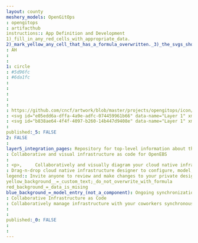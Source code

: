 ```yaml
---
layout: county 
meshery_models: OpenGitOps
: opengitops
: artifacthub
instructions:: App Definition and Development
1)_fill_in_any_red_cells_with_appropriate_data.
2)_mark_yellow_any_cell_that_has_a_formula_overwritten._3)_the_svgs_shouldn't_have_xml_header_they_are_added_programmatically_through_workflows: Continuous Integration & Delivery
: AH
: 
: 
1: circle
: #5d96fc
: #6da1fc
: 
: 
: 
: 
: 
: https://github.com/cncf/artwork/blob/master/projects/opengitops/icon/color/opengitops-icon-color.svg
: <svg id="e05edd6a-dffa-4a9e-adfc-074459961b66" data-name="Layer 1" xmlns="http://www.w3.org/2000/svg" viewBox="0 0 380.02979 254.45239"><defs><style>.affe17a5-e018-4fb8-946a-80e9e7a0f193{fill:#aecafd;}.bd7f78c4-983c-4558-abc0-f31949656785{fill:#8db5fd;}.a420176a-ccaf-4429-8679-b18aca0cb755{fill:#5d96fc;}.b8ae33db-75d5-437d-8c10-67af67b148bc{fill:#7dabfd;}.b11c092e-d932-44b0-977b-8e2f110ec233{fill:#9ec0fd;}.ad11967c-0e48-4554-a428-6a247e848d90{fill:#70a2fc;}.b737eea3-a650-4373-a194-fc2c441e650d{fill:none;stroke:#7dabfd;stroke-linecap:round;stroke-linejoin:round;stroke-width:0;}.b058768a-ff48-432e-8c18-c4fbc1a8ee95{fill:#75a6fc;}.ec237433-d426-4fad-89c9-1b1fea2c95b7{fill:#6da0fc;}.a1b2063c-5498-4ce8-9032-b8f63d7f74c3{fill:#639afc;}</style></defs><path class="affe17a5-e018-4fb8-946a-80e9e7a0f193" d="M62.24353,222.76538a5.8752,5.8752,0,0,1,5.87506-5.87506H30.03186a5.87509,5.87509,0,1,1,0,11.75018H68.11859A5.87513,5.87513,0,0,1,62.24353,222.76538Z" transform="translate(-11.21912 -69)"/><path class="bd7f78c4-983c-4558-abc0-f31949656785" d="M62.24353,167.25586a5.875,5.875,0,0,1,5.87512-5.87506H15.97406q-.82617,2.92089-1.516,5.89715c-.06958.30079-.13135.60456-.19879.90619-.15735.70362-.31488,1.40711-.46045,2.115-.08039.39075-.152.78479-.22876,1.17695-.10785.5509-.21631,1.1015-.31708,1.65484H68.11865A5.875,5.875,0,0,1,62.24353,167.25586Z" transform="translate(-11.21912 -69)"/><path class="a420176a-ccaf-4429-8679-b18aca0cb755" d="M69.33411,161.3808H68.11865a5.87509,5.87509,0,1,0,0,11.75018h26.5307a109.71438,109.71438,0,0,1,3.18433-11.75018Z" transform="translate(-11.21912 -69)"/><path class="b8ae33db-75d5-437d-8c10-67af67b148bc" d="M89.18787,142.3374a5.8751,5.8751,0,1,1,0,11.75019h11.35846a109.90711,109.90711,0,0,1,5.68847-11.75019Z" transform="translate(-11.21912 -69)"/><path class="a420176a-ccaf-4429-8679-b18aca0cb755" d="M95.063,148.21246a5.87486,5.87486,0,0,0-5.87512-5.87506H23.0708a126.1908,126.1908,0,0,0-4.78461,11.75019H89.18787A5.87492,5.87492,0,0,0,95.063,148.21246Z" transform="translate(-11.21912 -69)"/><path class="b11c092e-d932-44b0-977b-8e2f110ec233" d="M82.09735,129.97943a5.875,5.875,0,0,1,5.87506-5.87512H40.56647a5.87506,5.87506,0,0,1,.00122,11.75012h47.4035A5.87492,5.87492,0,0,1,82.09735,129.97943Z" transform="translate(-11.21912 -69)"/><path class="a420176a-ccaf-4429-8679-b18aca0cb755" d="M46.44159,129.97943a5.875,5.875,0,0,0-5.87512-5.87512H33.50793a127.00613,127.00613,0,0,0-7.1853,11.75018H40.56647l.00122-.00006A5.875,5.875,0,0,0,46.44159,129.97943Z" transform="translate(-11.21912 -69)"/><path class="a420176a-ccaf-4429-8679-b18aca0cb755" d="M105.80029,124.10431H87.97241a5.87506,5.87506,0,0,0-.00122,11.75012l.00122.00006h22.18891a110.59414,110.59414,0,0,1,8.83947-11.75018Z" transform="translate(-11.21912 -69)"/><path class="bd7f78c4-983c-4558-abc0-f31949656785" d="M95.063,92.703a5.875,5.875,0,0,1,5.87506-5.87506H73.29828c-.10663.06354-.21417.12573-.32062.18958q-1.89532,1.1368-3.74792,2.33648c-.23066.14948-.45887.30225-.68848.45319-1.24219.81641-2.47314,1.6485-3.68445,2.5069-.04095.029-.08276.05676-.12372.08581-1.234.87665-2.44635,1.78125-3.64709,2.70026-.23139.17712-.46362.35327-.69373.53192q-1.7373,1.34858-3.42663,2.75458c-.07593.06329-.15064.128-.22638.1914h44.19879A5.87508,5.87508,0,0,1,95.063,92.703Z" transform="translate(-11.21912 -69)"/><path class="b11c092e-d932-44b0-977b-8e2f110ec233" d="M101.34326,86.82794a5.87506,5.87506,0,1,1,0,11.75012h49.74622A108.75862,108.75862,0,0,1,188.697,86.82794Z" transform="translate(-11.21912 -69)"/><path class="ad11967c-0e48-4554-a428-6a247e848d90" d="M107.21851,92.703a5.875,5.875,0,0,0-5.87525-5.87506h-.40521a5.87506,5.87506,0,0,0,0,11.75012h.40521A5.87513,5.87513,0,0,0,107.21851,92.703Z" transform="translate(-11.21912 -69)"/><path class="a420176a-ccaf-4429-8679-b18aca0cb755" d="M138.2146,69A126.58109,126.58109,0,0,0,87.50842,79.53461H188.92078A126.58109,126.58109,0,0,0,138.2146,69Z" transform="translate(-11.21912 -69)"/><line class="b737eea3-a650-4373-a194-fc2c441e650d" x1="20.43347" y1="122.36407" x2="0.0658" y2="122.36407"/><path class="b8ae33db-75d5-437d-8c10-67af67b148bc" d="M31.65259,179.61377l.00122.00006h1.57995a5.87509,5.87509,0,0,1,0,11.75018H31.65381l-.00122.00006H92.33905a111.14775,111.14775,0,0,1,1.129-11.7503Z" transform="translate(-11.21912 -69)"/><path class="a420176a-ccaf-4429-8679-b18aca0cb755" d="M11.21912,198.25208q.10243,5.94561.7409,11.75018H93.07935a111.54717,111.54717,0,0,1-.827-11.75018Z" transform="translate(-11.21912 -69)"/><path class="b058768a-ff48-432e-8c18-c4fbc1a8ee95" d="M68.11859,216.89032a5.87509,5.87509,0,0,0,0,11.75018H97.05707a109.77965,109.77965,0,0,1-2.89478-11.75018Z" transform="translate(-11.21912 -69)"/><path class="b8ae33db-75d5-437d-8c10-67af67b148bc" d="M23.75159,222.76538a5.87513,5.87513,0,0,1,5.87512-5.87506h-16.72c.04675.28284.09192.56628.1405.84845q.12286.71328.25293,1.42425.14978.81374.311,1.6233c.0935.47308.18792.94586.28668,1.41705.11267.53772.23071,1.07342.35016,1.60864.10449.4682.209.93634.3186,1.40253.12659.53845.25946,1.07458.39294,1.61035.11353.45575.226.91193.34443,1.36554.0393.15057.082.29974.12182.45007H29.62671A5.87507,5.87507,0,0,1,23.75159,222.76538Z" transform="translate(-11.21912 -69)"/><path class="ec237433-d426-4fad-89c9-1b1fea2c95b7" d="M35.907,222.76538a5.87525,5.87525,0,0,0-5.87512-5.87506h-.40515a5.87509,5.87509,0,1,0,0,11.75018h.40515A5.87518,5.87518,0,0,0,35.907,222.76538Z" transform="translate(-11.21912 -69)"/><path class="b11c092e-d932-44b0-977b-8e2f110ec233" d="M90.80865,235.52856a5.8751,5.8751,0,1,1,0,11.75019h13.89283a109.80014,109.80014,0,0,1-5.27832-11.75019Z" transform="translate(-11.21912 -69)"/><polygon class="b11c092e-d932-44b0-977b-8e2f110ec233" points="79.589 178.279 79.59 178.279 79.59 178.279 79.589 178.279"/><polygon class="b11c092e-d932-44b0-977b-8e2f110ec233" points="79.59 166.529 79.589 166.529 79.59 166.529 79.59 166.529"/><path class="ad11967c-0e48-4554-a428-6a247e848d90" d="M92.70038,235.84564a5.85322,5.85322,0,0,1,.90875.392A5.85074,5.85074,0,0,0,92.70038,235.84564Z" transform="translate(-11.21912 -69)"/><path class="ad11967c-0e48-4554-a428-6a247e848d90" d="M96.41968,239.65662a5.88209,5.88209,0,0,0-1.87384-2.78644A5.88252,5.88252,0,0,1,96.41968,239.65662Z" transform="translate(-11.21912 -69)"/><path class="ad11967c-0e48-4554-a428-6a247e848d90" d="M96.41968,243.1507a5.86251,5.86251,0,0,1-1.07746,1.99A5.862,5.862,0,0,0,96.41968,243.1507Z" transform="translate(-11.21912 -69)"/><path class="ad11967c-0e48-4554-a428-6a247e848d90" d="M96.41968,243.1507a5.90916,5.90916,0,0,0,0-3.49408,5.91045,5.91045,0,0,1,0,3.49408Z" transform="translate(-11.21912 -69)"/><path class="ad11967c-0e48-4554-a428-6a247e848d90" d="M94.54584,245.93713a5.9085,5.9085,0,0,0,.79638-.79644A5.919,5.919,0,0,1,94.54584,245.93713Z" transform="translate(-11.21912 -69)"/><path class="ad11967c-0e48-4554-a428-6a247e848d90" d="M93.60913,236.23767a5.88419,5.88419,0,0,1,.93671.63251A5.88821,5.88821,0,0,0,93.60913,236.23767Z" transform="translate(-11.21912 -69)"/><path class="ad11967c-0e48-4554-a428-6a247e848d90" d="M84.93359,241.40363a5.87513,5.87513,0,0,1,5.87506-5.87507H17.46393c.0661.20221.13.40534.19708.60706q.2547.76584.52045,1.52673c.16589.47821.33282.95594.50421,1.43152.18335.50873.37158,1.015.56122,1.52069.17608.46961.353.93885.53442,1.40583.19574.50366.39655,1.00463.59851,1.50512.18775.46533.3761.93048.56922,1.39307.20605.49365.41723.98444.62933,1.47485q.19189.44367.38733.88532h68.843A5.87514,5.87514,0,0,1,84.93359,241.40363Z" transform="translate(-11.21912 -69)"/><path class="ec237433-d426-4fad-89c9-1b1fea2c95b7" d="M25.895,255.38239c.09418.17773.18665.3565.28162.53375q.4617.86178.93792,1.7146c.21375.3847.42646.77.64411,1.15222.33984.5968.68768,1.18848,1.03686,1.7793.20441.34582.40576.69366.61334,1.03735.40613.67242.82221,1.33813,1.24036,2.00238.16083.25543.317.5141.47962.76831q.87789,1.37283,1.789,2.7215l.02826.04071h85.0307a110.54521,110.54521,0,0,1-8.60425-11.75012Z" transform="translate(-11.21912 -69)"/><path class="b8ae33db-75d5-437d-8c10-67af67b148bc" d="M87.97241,285.77075a5.87509,5.87509,0,0,1,0-11.75018h36.28308l-.00006-.00006H37.95685c.04669.05987.09173.12091.13849.18066q1.09515,1.4004,2.22815,2.77088c.14611.17657.29675.34918.44384.5249q.93027,1.11135,1.88459,2.20178c.24743.28241.49756.5622.74743.84235q.85611.95974,1.73133,1.90149c.24633.26519.49121.53155.7398.79467q1.11668,1.182,2.26136,2.33582c.06494.06537.12805.13257.19311.19775h89.68811l-.00012-.00006Z" transform="translate(-11.21912 -69)"/><path class="a420176a-ccaf-4429-8679-b18aca0cb755" d="M82.09735,279.89563a5.87509,5.87509,0,0,0,5.87506,5.87512h50.04053a110.485,110.485,0,0,1-13.75745-11.75018H87.97241A5.87508,5.87508,0,0,0,82.09735,279.89563Z" transform="translate(-11.21912 -69)"/><path class="bd7f78c4-983c-4558-abc0-f31949656785" d="M122.21,298.53387a5.87514,5.87514,0,0,1,5.87512-5.87506h20.7594l-.00012-.00006H55.78076c.12848.10974.25812.21808.387.32721q1.62075,1.37265,3.285,2.69574c.07794.06171.15411.12555.23224.18707,1.16388.91663,2.34881,1.80787,3.54516,2.68427q.35835.26257.7179.52356,1.77447,1.28109,3.59216,2.50458c.18921.12695.38123.25006.57123.376q1.71963,1.14039,3.477,2.2262c.12085.07458.24017.15131.36127.22552H98.09943a5.87512,5.87512,0,1,1,.00488,0H128.0827A5.875,5.875,0,0,1,122.21,298.53387Z" transform="translate(-11.21912 -69)"/><path class="bd7f78c4-983c-4558-abc0-f31949656785" d="M158.0708,304.40887h22.93628a108.66883,108.66883,0,0,1-17.16248-4.8255A5.873,5.873,0,0,1,158.0708,304.40887Z" transform="translate(-11.21912 -69)"/><path class="a420176a-ccaf-4429-8679-b18aca0cb755" d="M103.977,298.53387a5.87509,5.87509,0,1,0-5.87756,5.875l.00244.00013.00244-.00013A5.875,5.875,0,0,0,103.977,298.53387Z" transform="translate(-11.21912 -69)"/><path class="a420176a-ccaf-4429-8679-b18aca0cb755" d="M163.8446,299.58337a109.04841,109.04841,0,0,1-15.00006-6.92456h-20.7594a5.875,5.875,0,0,0-.00244,11.75006l.00244.00013h29.98322l.00244-.00013A5.873,5.873,0,0,0,163.8446,299.58337Z" transform="translate(-11.21912 -69)"/><path class="a420176a-ccaf-4429-8679-b18aca0cb755" d="M88.43445,312.91772a127.38435,127.38435,0,0,0,99.5603,0Z" transform="translate(-11.21912 -69)"/><path class="a420176a-ccaf-4429-8679-b18aca0cb755" d="M39.10883,185.489a5.875,5.875,0,0,0-5.87507-5.87512H12.2439q-.74772,5.79666-.959,11.75018H33.23376A5.87493,5.87493,0,0,0,39.10883,185.489Z" transform="translate(-11.21912 -69)"/><path class="a420176a-ccaf-4429-8679-b18aca0cb755" d="M94.54584,245.93713a5.87906,5.87906,0,0,0-.93671-9.69946,6.04687,6.04687,0,0,0-2.80048-.70911h0a5.8751,5.8751,0,0,0,0,11.75019h0a5.85258,5.85258,0,0,0,3.73719-1.34162Z" transform="translate(-11.21912 -69)"/><path class="a1b2063c-5498-4ce8-9032-b8f63d7f74c3" d="M49.56647,105.06085c-.14929.14551-.29883.29059-.44739.43683q-.9385.92377-1.85712,1.86743c-.2359.242-.47424.48151-.70819.72528q-1.23916,1.29144-2.44421,2.61548c-.11554.12738-.22742.25806-.34247.38593q-1.032,1.14678-2.03595,2.31866c-.24518.28607-.48724.575-.72992.86322q-.8324.98877-1.64471,1.99469-.219.271-.43714.54279h86.98328a110.40392,110.40392,0,0,1,14.4162-11.75031Z" transform="translate(-11.21912 -69)"/><path class="a420176a-ccaf-4429-8679-b18aca0cb755" d="M264.22528,69.40515a126.43631,126.43631,0,0,0-62.854,16.62073c.21924-.00128.43713-.00836.65667-.00836,53.558,0,98.1518,38.49121,107.84089,89.41455H262.34857a63.96573,63.96573,0,1,0-15.73352,65.84735H219.01617V210.78217h89.084v89.41436H277.93689V275.84821A109.19889,109.19889,0,0,1,202.028,306.43488c-.46063,0-.91845-.01185-1.37774-.01752A127.03074,127.03074,0,1,0,264.22528,69.40515Z" transform="translate(-11.21912 -69)"/></svg>, 
: <svg id="b838ae64-4f4f-4097-b260-14b447d9408e" data-name="Layer 1" xmlns="http://www.w3.org/2000/svg" viewBox="0 0 386.43191 258.75823"><defs><style>.a1b9aa3b-1a86-4efe-ae15-7d9852fc1cdf,.bb0792cb-8c25-4356-bbc3-525ff4d73ab6,.be8cb1e1-2ee3-4593-85ef-b1dabb035535,.e0064562-c022-4141-9e6a-d66f8288f1fc,.ee66e682-d519-4b6e-8a8c-1947584e5ca2,.f4c0b57d-b3d5-4c52-ae2c-9492b2656435,.fde00d22-265f-4d68-8e11-14b724357e52{fill:#fff;}.b92987be-d22f-4128-a64f-b30f60052b38,.e0064562-c022-4141-9e6a-d66f8288f1fc{opacity:0.5;}.f4c0b57d-b3d5-4c52-ae2c-9492b2656435{opacity:0.6;}.bb0792cb-8c25-4356-bbc3-525ff4d73ab6{opacity:0.9;}.be8cb1e1-2ee3-4593-85ef-b1dabb035535{opacity:0.8;}.fde00d22-265f-4d68-8e11-14b724357e52{opacity:0.7;}.b92987be-d22f-4128-a64f-b30f60052b38{fill:none;stroke:#fff;stroke-linecap:round;stroke-linejoin:round;stroke-width:0;}.a1b9aa3b-1a86-4efe-ae15-7d9852fc1cdf{opacity:0.95;}</style></defs><path class="e0064562-c022-4141-9e6a-d66f8288f1fc" d="M59.42722,224.8234a5.97463,5.97463,0,0,1,5.97446-5.97446H26.67051a5.97452,5.97452,0,0,1,0,11.949H65.40168A5.97458,5.97458,0,0,1,59.42722,224.8234Z" transform="translate(-7.56809 -68.45595)"/><path class="f4c0b57d-b3d5-4c52-ae2c-9492b2656435" d="M59.42722,168.37461a5.97424,5.97424,0,0,1,5.97335-5.97446H12.41431c-.14549.5145-.29874,1.02554-.43806,1.54263q-.3782,1.40274-.72495,2.81733-.401,1.63467-.75837,3.286c-.20713.95218-.407,1.90707-.593,2.86739-.09235.47615-.16928.9576-.25632,1.43561H65.4018A5.97443,5.97443,0,0,1,59.42722,168.37461Z" transform="translate(-7.56809 -68.45595)"/><path class="bb0792cb-8c25-4356-bbc3-525ff4d73ab6" d="M65.4018,162.4l-.00123.00012H66.6378a5.97447,5.97447,0,0,1,0,11.94893H92.39315A111.45712,111.45712,0,0,1,95.6483,162.4Z" transform="translate(-7.56809 -68.45595)"/><path class="f4c0b57d-b3d5-4c52-ae2c-9492b2656435" d="M72.61226,168.37461a5.97425,5.97425,0,0,0-5.97446-5.97446H65.40057a5.97447,5.97447,0,0,0,.00123,11.94893h1.236A5.97433,5.97433,0,0,0,72.61226,168.37461Z" transform="translate(-7.56809 -68.45595)"/><path class="bb0792cb-8c25-4356-bbc3-525ff4d73ab6" d="M72.61226,168.37461a5.97425,5.97425,0,0,0-5.97446-5.97446H65.40057a5.97447,5.97447,0,0,0,.00123,11.94893h1.236A5.97433,5.97433,0,0,0,72.61226,168.37461Z" transform="translate(-7.56809 -68.45595)"/><path class="be8cb1e1-2ee3-4593-85ef-b1dabb035535" d="M59.42722,149.009a5.97443,5.97443,0,0,1,5.97446-5.97459H19.61244a128.27521,128.27521,0,0,0-4.86176,11.94905h50.651A5.9744,5.9744,0,0,1,59.42722,149.009Z" transform="translate(-7.56809 -68.45595)"/><path class="e0064562-c022-4141-9e6a-d66f8288f1fc" d="M86.82753,143.03438a5.97453,5.97453,0,1,1,0,11.94905H98.38919a111.69514,111.69514,0,0,1,5.79569-11.949Z" transform="translate(-7.56809 -68.45595)"/><path class="be8cb1e1-2ee3-4593-85ef-b1dabb035535" d="M92.80211,149.009a5.97438,5.97438,0,0,0-5.97458-5.97459H65.40168a5.97453,5.97453,0,0,0,0,11.94905H86.82753A5.97435,5.97435,0,0,0,92.80211,149.009Z" transform="translate(-7.56809 -68.45595)"/><path class="be8cb1e1-2ee3-4593-85ef-b1dabb035535" d="M92.80211,149.009a5.97438,5.97438,0,0,0-5.97458-5.97459H65.40168a5.97453,5.97453,0,0,0,0,11.94905H86.82753A5.97435,5.97435,0,0,0,92.80211,149.009Z" transform="translate(-7.56809 -68.45595)"/><path class="f4c0b57d-b3d5-4c52-ae2c-9492b2656435" d="M79.617,130.46728a5.97443,5.97443,0,0,1,5.97458-5.97446H37.38331a5.97446,5.97446,0,0,1,.00123,11.94892H85.5903A5.97424,5.97424,0,0,1,79.617,130.46728Z" transform="translate(-7.56809 -68.45595)"/><path class="ee66e682-d519-4b6e-8a8c-1947584e5ca2" d="M43.35789,130.46728a5.97443,5.97443,0,0,0-5.97458-5.97446H30.2218a129.15272,129.15272,0,0,0-7.31736,11.949H37.38331l.00123-.00012A5.97424,5.97424,0,0,0,43.35789,130.46728Z" transform="translate(-7.56809 -68.45595)"/><path class="be8cb1e1-2ee3-4593-85ef-b1dabb035535" d="M103.72106,124.49282a5.97446,5.97446,0,1,1,0,11.94892H85.5903l.00123.00012h22.5859a112.43046,112.43046,0,0,1,9.00977-11.949Z" transform="translate(-7.56809 -68.45595)"/><path class="f4c0b57d-b3d5-4c52-ae2c-9492b2656435" d="M109.69564,130.46728a5.9745,5.9745,0,0,0-5.97458-5.97446H85.59153a5.97446,5.97446,0,0,0-.00123,11.94892h18.13076A5.97443,5.97443,0,0,0,109.69564,130.46728Z" transform="translate(-7.56809 -68.45595)"/><path class="be8cb1e1-2ee3-4593-85ef-b1dabb035535" d="M109.69564,130.46728a5.9745,5.9745,0,0,0-5.97458-5.97446H85.59153a5.97446,5.97446,0,0,0-.00123,11.94892h18.13076A5.97443,5.97443,0,0,0,109.69564,130.46728Z" transform="translate(-7.56809 -68.45595)"/><path class="fde00d22-265f-4d68-8e11-14b724357e52" d="M92.80211,92.56006a5.97432,5.97432,0,0,1,5.97446-5.97446H70.69631c-.18777.11183-.38159.2144-.56874.32709-.535.32229-1.05908.66072-1.589.99053-1.11111.69154-2.21506,1.39368-3.30323,2.11778-.59229.394-1.17818.79646-1.76356,1.19987q-1.53869,1.06062-3.04432,2.16488c-.56677.41536-1.134.82962-1.69365,1.254-1.06635.8083-2.11458,1.63879-3.15466,2.47915-.4552.3679-.91853.72631-1.36854,1.10013-.12366.1027-.24116.21243-.36445.31563H98.77657A5.97451,5.97451,0,0,1,92.80211,92.56006Z" transform="translate(-7.56809 -68.45595)"/><path class="f4c0b57d-b3d5-4c52-ae2c-9492b2656435" d="M99.18861,86.5856a5.97453,5.97453,0,1,1,0,11.94905h50.63078a110.57759,110.57759,0,0,1,38.41653-11.949Z" transform="translate(-7.56809 -68.45595)"/><path class="ee66e682-d519-4b6e-8a8c-1947584e5ca2" d="M105.16332,92.56006a5.97445,5.97445,0,0,0-5.97471-5.97446h-.412a5.97453,5.97453,0,0,0,0,11.94905h.412A5.97464,5.97464,0,0,0,105.16332,92.56006Z" transform="translate(-7.56809 -68.45595)"/><path class="ee66e682-d519-4b6e-8a8c-1947584e5ca2" d="M136.68391,68.456A128.69567,128.69567,0,0,0,85.16112,79.16888H188.2067A128.69563,128.69563,0,0,0,136.68391,68.456Z" transform="translate(-7.56809 -68.45595)"/><line class="b92987be-d22f-4128-a64f-b30f60052b38" x1="20.75058" y1="124.43482" x2="0.06251" y2="124.43482"/><path class="e0064562-c022-4141-9e6a-d66f8288f1fc" d="M32.69774,180.9416a5.97452,5.97452,0,0,1,0,11.949H28.3199l-.00123.00013H90.04235a113.02816,113.02816,0,0,1,1.14-11.94917Z" transform="translate(-7.56809 -68.45595)"/><path class="a1b9aa3b-1a86-4efe-ae15-7d9852fc1cdf" d="M7.56809,199.89533c.06966,4.02978.30712,8.0174.73765,11.949h82.5115a113.3253,113.3253,0,0,1-.8475-11.949Z" transform="translate(-7.56809 -68.45595)"/><path class="ee66e682-d519-4b6e-8a8c-1947584e5ca2" d="M65.40168,218.84894a5.97452,5.97452,0,0,0,0,11.949h29.433a111.68776,111.68776,0,0,1-2.92818-11.949Z" transform="translate(-7.56809 -68.45595)"/><path class="fde00d22-265f-4d68-8e11-14b724357e52" d="M20.284,224.8234a5.97448,5.97448,0,0,1,5.97447-5.97446H9.27555c.14844.89768.312,1.79019.47886,2.68159.17.908.32784,1.82.51684,2.72153.24708,1.17941.53151,2.34452.81064,3.51184.20516.85836.39466,1.723.61671,2.5742.04044.15461.08963.30552.13056.45988H26.25847A5.97443,5.97443,0,0,1,20.284,224.8234Z" transform="translate(-7.56809 -68.45595)"/><path class="ee66e682-d519-4b6e-8a8c-1947584e5ca2" d="M32.645,224.8234a5.97455,5.97455,0,0,0-5.97446-5.97446h-.412a5.97452,5.97452,0,0,0,0,11.949h.412A5.9745,5.9745,0,0,0,32.645,224.8234Z" transform="translate(-7.56809 -68.45595)"/><polygon class="e0064562-c022-4141-9e6a-d66f8288f1fc" points="80.908 169.347 80.908 169.347 80.908 169.347 80.908 169.347"/><polygon class="e0064562-c022-4141-9e6a-d66f8288f1fc" points="80.908 181.296 80.908 181.296 80.908 181.296 80.908 181.296"/><path class="e0064562-c022-4141-9e6a-d66f8288f1fc" d="M88.47581,237.80254a5.93259,5.93259,0,0,1,5.77066,4.50483c.03292.12909.0704.25472.09469.387a5.96032,5.96032,0,0,1-5.86535,7.05721h14.15091a111.62478,111.62478,0,0,1-5.37058-11.949Z" transform="translate(-7.56809 -68.45595)"/><path class="fde00d22-265f-4d68-8e11-14b724357e52" d="M94.24647,242.30737a5.97484,5.97484,0,0,0-3.44513-4.03533A5.97422,5.97422,0,0,1,94.24647,242.30737Z" transform="translate(-7.56809 -68.45595)"/><path class="fde00d22-265f-4d68-8e11-14b724357e52" d="M90.80134,249.28209a5.90362,5.90362,0,0,0,3.53982-6.58771,5.90459,5.90459,0,0,1-3.53982,6.58771Z" transform="translate(-7.56809 -68.45595)"/><path class="fde00d22-265f-4d68-8e11-14b724357e52" d="M82.50123,243.777a5.97459,5.97459,0,0,1,5.97458-5.97446H13.91415c.22685.69389.46271,1.38333.701,2.07192.35632,1.02961.7109,2.06008,1.09237,3.078.36223.96636.74912,1.92039,1.13366,2.87553.40551,1.00729.81015,2.01495,1.24007,3.00918.133.30736.27827.60819.41352.91445h69.981A5.97461,5.97461,0,0,1,82.50123,243.777Z" transform="translate(-7.56809 -68.45595)"/><path class="be8cb1e1-2ee3-4593-85ef-b1dabb035535" d="M22.48229,257.99239c.0974.184.18679.373.28505.55642.722,1.347,1.48394,2.66938,2.25192,3.98774.34534.59279.67182,1.19778,1.02616,1.78452q1.7127,2.83528,3.55955,5.5771c.01.01454.021.02848.03082.04315h86.48457a112.37846,112.37846,0,0,1-8.73237-11.94893Z" transform="translate(-7.56809 -68.45595)"/><path class="e0064562-c022-4141-9e6a-d66f8288f1fc" d="M85.59153,288.89492a5.97452,5.97452,0,1,1,0-11.949H34.76842q.40815.52374.82038,1.04391,1.60748,2.01951,3.29583,3.97221c.48614.56307.96537,1.13206,1.46088,1.68662,1.52746,1.70969,3.09117,3.38645,4.70517,5.01119.07645.07681.14771.15855.22427.23524h91.2477l-.00013-.00013Z" transform="translate(-7.56809 -68.45595)"/><path class="e0064562-c022-4141-9e6a-d66f8288f1fc" d="M79.617,282.92046a5.9745,5.9745,0,0,0,5.97458,5.97446h50.931a112.32363,112.32363,0,0,1-14.03094-11.949h-36.9A5.97461,5.97461,0,0,0,79.617,282.92046Z" transform="translate(-7.56809 -68.45595)"/><path class="bb0792cb-8c25-4356-bbc3-525ff4d73ab6" d="M79.617,282.92046a5.9745,5.9745,0,0,0,5.97458,5.97446h50.931a112.32363,112.32363,0,0,1-14.03094-11.949h-36.9A5.97461,5.97461,0,0,0,79.617,282.92046Z" transform="translate(-7.56809 -68.45595)"/><path class="e0064562-c022-4141-9e6a-d66f8288f1fc" d="M172.84421,307.84853H180.283c-1.43536-.27827-2.85666-.59328-4.2718-.92616A5.92722,5.92722,0,0,1,172.84421,307.84853Z" transform="translate(-7.56809 -68.45595)"/><path class="e0064562-c022-4141-9e6a-d66f8288f1fc" d="M136.37913,301.87407a5.97458,5.97458,0,0,1,5.97447-5.97458H95.89241a5.97452,5.97452,0,0,1,0,11.949H142.3536A5.97448,5.97448,0,0,1,136.37913,301.87407Z" transform="translate(-7.56809 -68.45595)"/><path class="e0064562-c022-4141-9e6a-d66f8288f1fc" d="M89.91783,301.87407a5.9746,5.9746,0,0,1,5.97458-5.97458H52.89486c.312.26631.61547.54223.93011.80571.52892.44261,1.06364.87845,1.59983,1.31293q1.46915,1.19063,2.97454,2.33748c.53853.41093,1.0751.82408,1.62017,1.22675,1.13625.83937,2.29088,1.65445,3.45525,2.45708.41228.28419.81631.57947,1.23205.859q2.26621,1.5237,4.60173,2.95012H95.89241A5.9745,5.9745,0,0,1,89.91783,301.87407Z" transform="translate(-7.56809 -68.45595)"/><path class="ee66e682-d519-4b6e-8a8c-1947584e5ca2" d="M101.86688,301.87407a5.97453,5.97453,0,1,0-5.97447,5.97446A5.97458,5.97458,0,0,0,101.86688,301.87407Z" transform="translate(-7.56809 -68.45595)"/><path class="ee66e682-d519-4b6e-8a8c-1947584e5ca2" d="M147.51742,295.89949H142.3536a5.97452,5.97452,0,0,0,0,11.949h30.49061a5.92722,5.92722,0,0,0,3.167-.92616A110.654,110.654,0,0,1,147.51742,295.89949Z" transform="translate(-7.56809 -68.45595)"/><path class="ee66e682-d519-4b6e-8a8c-1947584e5ca2" d="M86.07286,316.50138a129.48482,129.48482,0,0,0,101.2221,0Z" transform="translate(-7.56809 -68.45595)"/><path class="bb0792cb-8c25-4356-bbc3-525ff4d73ab6" d="M34.29313,186.91631a5.97453,5.97453,0,0,0-5.97446-5.97471H8.61989q-.7614,5.89728-.9893,11.949H28.3199A5.97435,5.97435,0,0,0,34.29313,186.91631Z" transform="translate(-7.56809 -68.45595)"/><path class="e0064562-c022-4141-9e6a-d66f8288f1fc" d="M38.6722,186.91618a5.97443,5.97443,0,0,0-5.97446-5.97458H28.31867a5.97452,5.97452,0,0,1,.00123,11.949h4.37784A5.9744,5.9744,0,0,0,38.6722,186.91618Z" transform="translate(-7.56809 -68.45595)"/><path class="bb0792cb-8c25-4356-bbc3-525ff4d73ab6" d="M38.6722,186.91618a5.97443,5.97443,0,0,0-5.97446-5.97458H28.31867a5.97452,5.97452,0,0,1,.00123,11.949h4.37784A5.9744,5.9744,0,0,0,38.6722,186.91618Z" transform="translate(-7.56809 -68.45595)"/><path class="ee66e682-d519-4b6e-8a8c-1947584e5ca2" d="M94.45027,243.777a5.97686,5.97686,0,0,0-.10911-1.08262c-.02429-.13229-.06177-.25792-.09469-.387a5.93259,5.93259,0,0,0-5.77066-4.50483h0a5.97453,5.97453,0,1,0,0,11.94905h0a5.96948,5.96948,0,0,0,5.97446-5.97459Z" transform="translate(-7.56809 -68.45595)"/><path class="bb0792cb-8c25-4356-bbc3-525ff4d73ab6" d="M46.56446,105.127c-.1715.16694-.34916.32759-.51968.49551-1.7299,1.70426-3.42405,3.44551-5.0563,5.24482-.14167.15622-.27334.32143-.41439.47838q-2.22978,2.48223-4.32519,5.08281c-.17273.21342-.33757.43325-.50895.64765h88.46094a112.2346,112.2346,0,0,1,14.631-11.94917Z" transform="translate(-7.56809 -68.45595)"/><path class="ee66e682-d519-4b6e-8a8c-1947584e5ca2" d="M264.827,68.868a128.53,128.53,0,0,0-63.86489,16.90919c.206-.00111.40871-.01566.615-.01566,54.46441,0,99.81276,39.14247,109.66585,90.92763H262.91841a65.04809,65.04809,0,1,0-15.99978,66.9616H218.85279V212.63738H309.4442v90.92751H278.7705V278.8045a111.0468,111.0468,0,0,1-77.19345,31.10423c-.45765,0-.90828-.02909-1.36459-.03464A129.16648,129.16648,0,1,0,264.827,68.868Z" transform="translate(-7.56809 -68.45595)"/></svg>
: 
published:_5: FALSE
2: FALSE
: 
layer5_integration_pages: Repository for top-level information about the OpenGitOps project
: Collaborative and visual infrastructure as code for OpenEBS
: 
: <p>,     Collaboratively and visually diagram your cloud native infrastructure with GitOps-style pipeline integration. Design, test, and manage configuration your Kubernetes-based, containerized applications as a visual topology., </p>, <p>,     Looking for best practice cloud native design and deployment best practices? Choose from thousands of pre-built components in MeshMap. Choose from hundreds of ready-made design patterns by importing templates from Meshery Catalog or use our low code designer, MeshMap, to create and deploy your own cloud native infrastructure designs., </p>
: Drag-n-drop cloud native infrastructure designer to configure, model, and deploy your workloads.
legend:: Invite anyone to review and make changes to your private designs.
yellow_background__=_custom_text;_do_not_overwrite_with_formula
red_background_=_data_is_mising
blue_background_=_model_entry_(not_a_component): Ongoing synchronization of Kubernetes configuration and changes across any number of clusters.
: Collaborative Infrastructure as Code
: Collaboratively manage infrastructure with your coworkers synchronously sharing the same designs.
: 
: 
published:_0: FALSE
: 
: 
---
```

